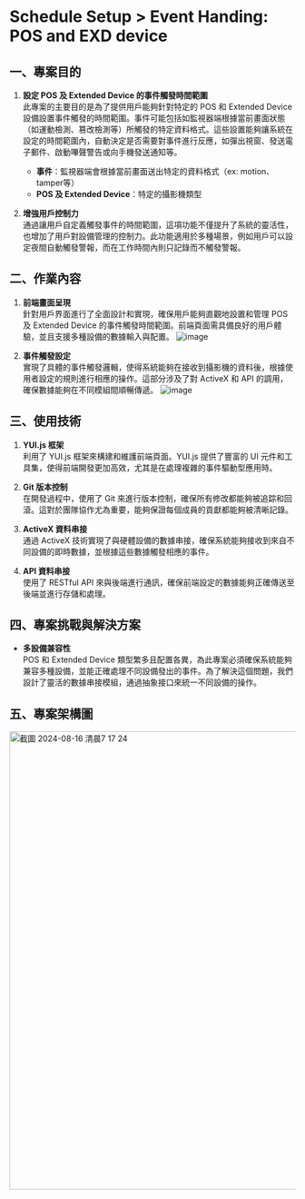 # Schedule Setup > Event Handing: POS and EXD device

## 一、專案目的
1. **設定 POS 及 Extended Device 的事件觸發時間範圍**  
   此專案的主要目的是為了提供用戶能夠針對特定的 POS 和 Extended Device 設備設置事件觸發的時間範圍。事件可能包括如監視器端根據當前畫面狀態（如運動檢測、篡改檢測等）所觸發的特定資料格式。這些設置能夠讓系統在設定的時間範圍內，自動決定是否需要對事件進行反應，如彈出視窗、發送電子郵件、啟動嗶聲警告或向手機發送通知等。  
   - **事件**：監視器端會根據當前畫面送出特定的資料格式（ex: motion、tamper等）
   - **POS 及 Extended Device**：特定的攝影機類型

2. **增強用戶控制力**  
   通過讓用戶自定義觸發事件的時間範圍，這項功能不僅提升了系統的靈活性，也增加了用戶對設備管理的控制力。此功能適用於多種場景，例如用戶可以設定夜間自動觸發警報，而在工作時間內則只記錄而不觸發警報。

## 二、作業內容
1. **前端畫面呈現**  
   針對用戶界面進行了全面設計和實現，確保用戶能夠直觀地設置和管理 POS 及 Extended Device 的事件觸發時間範圍。前端頁面需具備良好的用戶體驗，並且支援多種設備的數據輸入與配置。
![image](https://github.com/user-attachments/assets/7153050d-9c19-44b0-ac22-2c9f293c4a98)


2. **事件觸發設定**  
   實現了具體的事件觸發邏輯，使得系統能夠在接收到攝影機的資料後，根據使用者設定的規則進行相應的操作。這部分涉及了對 ActiveX 和 API 的調用，確保數據能夠在不同模組間順暢傳遞。
   ![image](https://github.com/user-attachments/assets/658f5561-a006-43e9-af0d-dee481e6e5d4)


## 三、使用技術
1. **YUI.js 框架**  
   利用了 YUI.js 框架來構建和維護前端頁面。YUI.js 提供了豐富的 UI 元件和工具集，使得前端開發更加高效，尤其是在處理複雜的事件驅動型應用時。

2. **Git 版本控制**  
   在開發過程中，使用了 Git 來進行版本控制，確保所有修改都能夠被追踪和回滾。這對於團隊協作尤為重要，能夠保證每個成員的貢獻都能夠被清晰記錄。

3. **ActiveX 資料串接**  
   通過 ActiveX 技術實現了與硬體設備的數據串接，確保系統能夠接收到來自不同設備的即時數據，並根據這些數據觸發相應的事件。

4. **API 資料串接**  
   使用了 RESTful API 來與後端進行通訊，確保前端設定的數據能夠正確傳送至後端並進行存儲和處理。

## 四、專案挑戰與解決方案
- **多設備兼容性**  
  POS 和 Extended Device 類型繁多且配置各異，為此專案必須確保系統能夠兼容多種設備，並能正確處理不同設備發出的事件。為了解決這個問題，我們設計了靈活的數據串接模組，通過抽象接口來統一不同設備的操作。

## 五、專案架構圖
<img width="807" alt="截圖 2024-08-16 清晨7 17 24" src="https://github.com/user-attachments/assets/b7618238-59b9-45ae-886c-6b5f9194905e">
